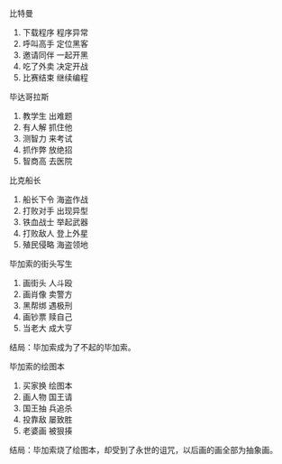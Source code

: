 

比特曼  

1. 下载程序 程序异常
2. 呼叫高手 定位黑客
3. 邀请同伴 一起开黑
4. 吃了外卖 决定开战
5. 比赛结束 继续编程


毕达哥拉斯  

1. 教学生 出难题
2. 有人解 抓住他
3. 测智力 来考试
4. 抓作弊 放绝招 
5. 智商高 去医院


比克船长  

1. 船长下令 海盗作战
2. 打败对手 出现异型
3. 铁血战士 举起武器
4. 打败敌人 登上外星
5. 殖民侵略 海盗领地


毕加索的街头写生

1. 画街头 人斗殴
2. 画肖像 卖警方
3. 黑帮绑 遇极刑
4. 画钞票 赎自己
5. 当老大 成大亨

结局：毕加索成为了不起的毕加索。

毕加索的绘图本

1. 买家换 绘图本
2. 画人物 国王请
3. 国王抽 兵追杀
4. 投靠敌 屡致胜
5. 老婆画 被狠揍

结局：毕加索烧了绘图本，却受到了永世的诅咒，以后画的画全部为抽象画。


